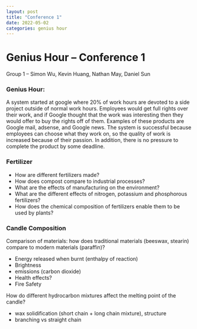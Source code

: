 ```yaml
---
layout: post
title: "Conference 1"
date: 2022-05-02
categories: genius hour
---
```


# Genius Hour – Conference 1
Group 1 – Simon Wu, Kevin Huang, Nathan May, Daniel Sun

### Genius Hour:
A system started at google where 20% of work hours are devoted to a side project outside of normal work hours. Employees
would get full rights over their work, and if Google thought that the work was interesting then they would offer to buy
the rights off of them. Examples of these products are Google mail, adsense, and Google news. The system is successful
because employees can choose what they work on, so the quality of work is increased because of their passion. In
addition, there is no pressure to complete the product by some deadline.

### Fertilizer
- How are different fertilizers made?
- How does compost compare to industrial processes?
- What are the effects of manufacturing on the environment?
- What are the different effects of nitrogen, potassium and phosphorous fertilizers?
- How does the chemical composition of fertilizers enable them to be used by plants?

### Candle Composition
Comparison of materials: how does traditional materials (beeswax, stearin) compare to modern materials (paraffin)?
- Energy released when burnt (enthalpy of reaction)
- Brightness
- emissions (carbon dioxide)
- Health effects?
- Fire Safety

How do different hydrocarbon mixtures affect the melting point of the candle?
- wax solidification (short chain + long chain mixture), structure
- branching vs straight chain
